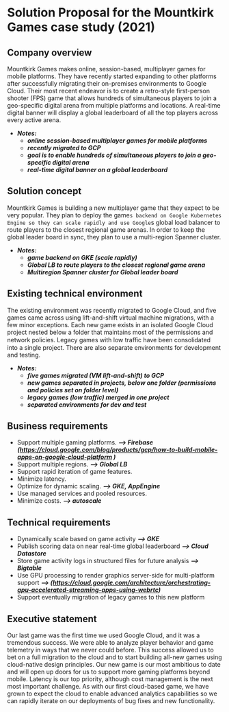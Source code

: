 # Solution Proposal for the Mountkirk Games case study (2021)

## Company overview
Mountkirk Games makes online, session-based, multiplayer games for mobile platforms. They have recently started expanding to other platforms after successfully migrating their on-premises environments to Google Cloud.
Their most recent endeavor is to create a retro-style first-person shooter (FPS) game that allows hundreds of simultaneous players to join a geo-specific digital arena from multiple platforms and locations. A real-time digital banner will display a global leaderboard of all the top players across every active arena.

* ***Notes:***
  * ***online session-based multiplayer games for mobile platforms***
  * ***recently migrated to GCP***
  * ***goal is to enable hundreds of simultaneous players to join a geo-specific digital arena***
  * ***real-time digital banner on a global leaderboard***

 
## Solution concept
Mountkirk Games is building a new multiplayer game that they expect to be very popular. They plan to deploy the game`s backend on Google Kubernetes Engine so they can scale rapidly and use Google`s global load balancer to route players to the closest regional game arenas. In order to keep the global leader board in sync, they plan to use a multi-region Spanner cluster.
 
* ***Notes:***
  * ***game backend on GKE (scale rapidly)***
  * ***Global LB to route players to the closest regional game arena***
  * ***Multiregion Spanner cluster for Global leader board***

## Existing technical environment
The existing environment was recently migrated to Google Cloud, and five games came across using lift-and-shift virtual machine migrations, with a few minor exceptions.
Each new game exists in an isolated Google Cloud project nested below a folder that maintains most of the permissions and network policies. Legacy games with low traﬃc have been consolidated into a single project. There are also separate environments for development and testing.
 
* ***Notes:***
  * ***five games migrated (VM lift-and-shift) to GCP***
  * ***new games separated in projects, below one folder (permissions and policies set on folder level)***
  * ***legacy games (low traffic) merged in one project***
  * ***separated environments for dev and test***

 
## Business requirements
* Support multiple gaming platforms. ***-->  Firebase (https://cloud.google.com/blog/products/gcp/how-to-build-mobile-apps-on-google-cloud-platform )***
* Support multiple regions. ***--> Global LB***
* Support rapid iteration of game features. 
* Minimize latency.
* Optimize for dynamic scaling. ***--> GKE, AppEngine***
* Use managed services and pooled resources.
* Minimize costs. ***--> autoscale***
 
## Technical requirements
* Dynamically scale based on game activity ***--> GKE***
* Publish scoring data on near real-time global leaderboard ***--> Cloud Datastore***
* Store game activity logs in structured files for future analysis ***--> Bigtable***
* Use GPU processing to render graphics server-side for multi-platform support ***--> (https://cloud.google.com/architecture/orchestrating-gpu-accelerated-streaming-apps-using-webrtc)***
* Support eventually migration of legacy games to this new platform
 
## Executive statement
Our last game was the first time we used Google Cloud, and it was a tremendous success. We were able to analyze player behavior and game telemetry in ways that we never could before. This success allowed us to bet on a full migration to the cloud and to start building all-new games using cloud-native design principles. Our new game is our most ambitious to date and will open up doors for us to support more gaming platforms beyond mobile. Latency is our top priority, although cost management is the next most important challenge. As with our first cloud-based game, we have grown to expect the cloud to enable advanced analytics capabilities so we can rapidly iterate on our deployments of bug fixes and new functionality.
